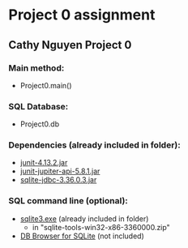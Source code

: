 # Project 0 assignment
## Cathy Nguyen Project 0

### Main method:
- Project0.main()

### SQL Database:
- Project0.db

### Dependencies (already included in folder):
- [junit-4.13.2.jar](https://mvnrepository.com/artifact/junit/junit)
- [junit-jupiter-api-5.8.1.jar](https://mvnrepository.com/artifact/org.junit.jupiter/junit-jupiter-api)
- [sqlite-jdbc-3.36.0.3.jar](https://mvnrepository.com/artifact/org.xerial/sqlite-jdbc)

### SQL command line (optional):
- [sqlite3.exe](https://www.sqlite.org/download.html) (already included in folder) 
  -  in "sqlite-tools-win32-x86-3360000.zip"
- [DB Browser for SQLite](https://sqlitebrowser.org/dl/) (not included)